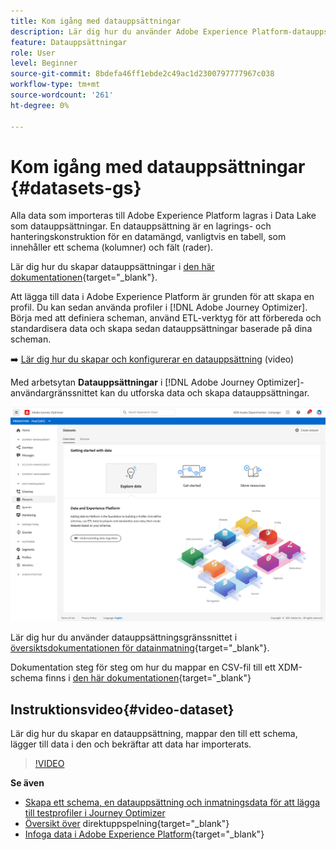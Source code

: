 ```yaml
---
title: Kom igång med datauppsättningar
description: Lär dig hur du använder Adobe Experience Platform-datauppsättningar i Adobe Journey Optimizer
feature: Datauppsättningar
role: User
level: Beginner
source-git-commit: 8bdefa46ff1ebde2c49ac1d2300797777967c038
workflow-type: tm+mt
source-wordcount: '261'
ht-degree: 0%

---
```


# Kom igång med datauppsättningar {#datasets-gs}

Alla data som importeras till Adobe Experience Platform lagras i Data Lake som datauppsättningar. En datauppsättning är en lagrings- och hanteringskonstruktion för en datamängd, vanligtvis en tabell, som innehåller ett schema (kolumner) och fält (rader).

Lär dig hur du skapar datauppsättningar i [den här dokumentationen](https://experienceleague.adobe.com/docs/experience-platform/catalog/datasets/overview.html){target=&quot;_blank&quot;}.

Att lägga till data i Adobe Experience Platform är grunden för att skapa en profil. Du kan sedan använda profiler i [!DNL Adobe Journey Optimizer]. Börja med att definiera scheman, använd ETL-verktyg för att förbereda och standardisera data och skapa sedan datauppsättningar baserade på dina scheman.

➡️ [Lär dig hur du skapar och konfigurerar en datauppsättning](#video-dataset) (video)

Med arbetsytan **Datauppsättningar** i [!DNL Adobe Journey Optimizer]-användargränssnittet kan du utforska data och skapa datauppsättningar.

![](assets/datasets-home.png)

Lär dig hur du använder datauppsättningsgränssnittet i [översiktsdokumentationen för datainmatning](https://experienceleague.adobe.com/docs/experience-platform/ingestion/home.html){target=&quot;_blank&quot;}.

Dokumentation steg för steg om hur du mappar en CSV-fil till ett XDM-schema finns i [den här dokumentationen](https://experienceleague.adobe.com/docs/experience-platform/ingestion/tutorials/map-a-csv-file.html){target=&quot;_blank&quot;}


## Instruktionsvideo{#video-dataset}

Lär dig hur du skapar en datauppsättning, mappar den till ett schema, lägger till data i den och bekräftar att data har importerats.

>[!VIDEO](https://video.tv.adobe.com/v/334293?quality=12)

**Se även**

* [Skapa ett schema, en datauppsättning och inmatningsdata för att lägga till testprofiler i Journey Optimizer](building-journeys/creating-test-profiles.md)
* [Översikt över](https://experienceleague.adobe.com/docs/experience-platform/ingestion/streaming/overview.html) direktuppspelning{target=&quot;_blank&quot;}
* [Infoga data i Adobe Experience Platform](https://experienceleague.adobe.com/docs/experience-platform/ingestion/tutorials/ingest-batch-data.html?lang=en){target=&quot;_blank&quot;}


